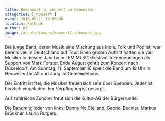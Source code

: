 ```yaml
---
title: Redensart in concert in Heuweiler!
categories: [ Konzert ]
event: 2016-09-11 19:00:00
location: Rathaus
author: kf
image: /assets/images/konzert/redensart.jpg
---
```

Die junge Band, deren Musik eine Mischung aus Indie, Folk und Pop ist, war bereits viel in Deutschland auf Tour. Einen großen Auftritt hatten die vier Musiker in diesem Jahr beim I EM MUSIC-Festival in Emmendingen als Support von Mark Forster. Ende August geht’s zum Konzert nach Düsseldorf. Am Sonntag, 11. September 16 spielt die Band um 19 Uhr in Heuweiler für Alt und Jung im Gemeindehaus.

Der Eintritt ist frei, die Musiker freuen sich sehr über Spenden. Jeder ist herzlich eingeladen. Für Verpflegung ist gesorgt.

Auf zahlreiche Zuhörer freut sich die Kultur-AG der Bürgerrunde.

Die Bandmitglieder von links: Danny Mc Clelland, Gabriel Bechler, Markus Brückner, Laurin Rutgers.
